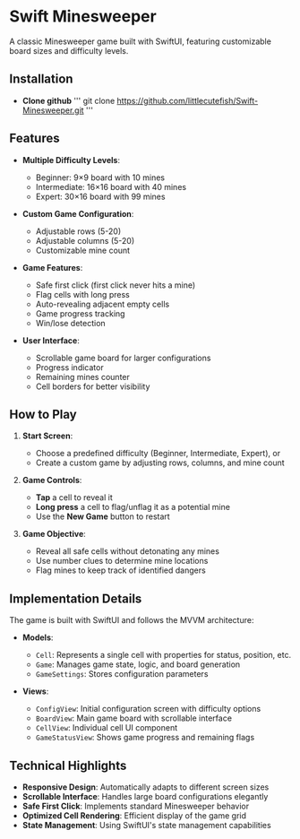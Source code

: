 # Swift Minesweeper

A classic Minesweeper game built with SwiftUI, featuring customizable board sizes and difficulty levels.

## Installation

- **Clone github**
  '''
  git clone https://github.com/littlecutefish/Swift-Minesweeper.git
  '''

## Features

- **Multiple Difficulty Levels**:
  - Beginner: 9×9 board with 10 mines
  - Intermediate: 16×16 board with 40 mines
  - Expert: 30×16 board with 99 mines
  
- **Custom Game Configuration**:
  - Adjustable rows (5-20)
  - Adjustable columns (5-20)
  - Customizable mine count
  
- **Game Features**:
  - Safe first click (first click never hits a mine)
  - Flag cells with long press
  - Auto-revealing adjacent empty cells
  - Game progress tracking
  - Win/lose detection
  
- **User Interface**:
  - Scrollable game board for larger configurations
  - Progress indicator
  - Remaining mines counter
  - Cell borders for better visibility

## How to Play

1. **Start Screen**:
   - Choose a predefined difficulty (Beginner, Intermediate, Expert), or
   - Create a custom game by adjusting rows, columns, and mine count

2. **Game Controls**:
   - **Tap** a cell to reveal it
   - **Long press** a cell to flag/unflag it as a potential mine
   - Use the **New Game** button to restart

3. **Game Objective**:
   - Reveal all safe cells without detonating any mines
   - Use number clues to determine mine locations
   - Flag mines to keep track of identified dangers

## Implementation Details

The game is built with SwiftUI and follows the MVVM architecture:

- **Models**:
  - `Cell`: Represents a single cell with properties for status, position, etc.
  - `Game`: Manages game state, logic, and board generation
  - `GameSettings`: Stores configuration parameters

- **Views**:
  - `ConfigView`: Initial configuration screen with difficulty options
  - `BoardView`: Main game board with scrollable interface
  - `CellView`: Individual cell UI component
  - `GameStatusView`: Shows game progress and remaining flags

## Technical Highlights

- **Responsive Design**: Automatically adapts to different screen sizes
- **Scrollable Interface**: Handles large board configurations elegantly
- **Safe First Click**: Implements standard Minesweeper behavior
- **Optimized Cell Rendering**: Efficient display of the game grid
- **State Management**: Using SwiftUI's state management capabilities
